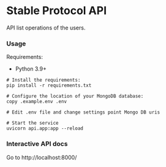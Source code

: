 # Stable Protocol API

API list operations of the users.

### Usage

Requirements:

* Python 3.9+

```
# Install the requirements:
pip install -r requirements.txt

# Configure the location of your MongoDB database:
copy .example.env .env

# Edit .env file and change settings point Mongo DB uris 

# Start the service
uvicorn api.app:app --reload
```

### Interactive API docs

Go to http://localhost:8000/

